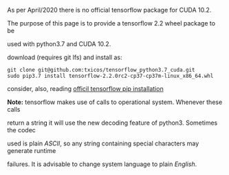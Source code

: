 As per April/2020 there is no official tensorflow package for CUDA 10.2.

The purpose of this page is to provide a tensorflow 2.2 wheel package to be 

used with python3.7 and CUDA 10.2.

download (requires git lfs) and install as:


    git clone git@github.com:txicos/tensorflow_python3.7_cuda.git
    sudo pip3.7 install tensorflow-2.2.0rc2-cp37-cp37m-linux_x86_64.whl


consider, also, reading [officil tensorflow pip installation](https://www.tensorflow.org/install/pip)



**Note:** tensorflow makes use of calls to operational system. Whenever these calls

return a string it will use the new decoding feature of python3. Sometimes the codec

used is plain *ASCII*, so any string containing special characters may generate runtime 

failures. It is advisable to change system language to plain *English*.

